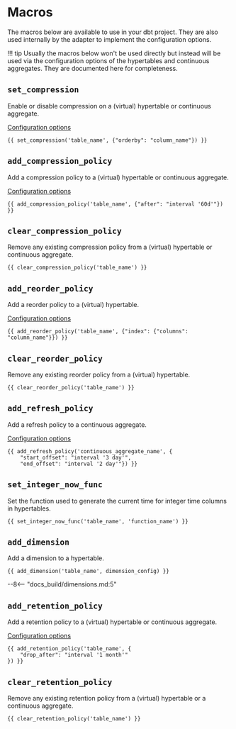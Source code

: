 # Macros

The macros below are available to use in your dbt project. They are also used internally by the adapter to implement the configuration options.

!!! tip
    Usually the macros below won't be used directly but instead will be used via the configuration options of the hypertables and continuous aggregates. They are documented here for completeness.

## `set_compression`

Enable or disable compression on a (virtual) hypertable or continuous aggregate.

[Configuration options](compression.md#compression-settings)

```sql+jinja
{{ set_compression('table_name', {"orderby": "column_name"}) }}
```

## `add_compression_policy`

Add a compression policy to a (virtual) hypertable or continuous aggregate.

[Configuration options](compression.md#compression-policy-settings)

```sql+jinja
{{ add_compression_policy('table_name', {"after": "interval '60d'"}) }}
```

## `clear_compression_policy`

Remove any existing compression policy from a (virtual) hypertable or continuous aggregate.

```sql+jinja
{{ clear_compression_policy('table_name') }}
```

## `add_reorder_policy`

Add a reorder policy to a (virtual) hypertable.

[Configuration options](reorder-policies.md#configuration-options)

```sql+jinja
{{ add_reorder_policy('table_name', {"index": {"columns": "column_name"}}) }}
```

## `clear_reorder_policy`

Remove any existing reorder policy from a (virtual) hypertable.

```sql+jinja
{{ clear_reorder_policy('table_name') }}
```

## `add_refresh_policy`

Add a refresh policy to a continuous aggregate.

[Configuration options](continuous-aggregates.md#timescaledb-refresh-policy-options)

```sql+jinja
{{ add_refresh_policy('continuous_aggregate_name', {
    "start_offset": "interval '3 day'",
    "end_offset": "interval '2 day'"}) }}
```

## `set_integer_now_func`

Set the function used to generate the current time for integer time columns in hypertables.

```sql+jinja
{{ set_integer_now_func('table_name', 'function_name') }}
```

## `add_dimension`

Add a dimension to a hypertable.

```sql+jinja
{{ add_dimension('table_name', dimension_config) }}
```

--8<-- "docs_build/dimensions.md:5"

## `add_retention_policy`

Add a retention policy to a (virtual) hypertable or continuous aggregate.

[Configuration options](retention-policies.md#configuration-options)

```sql+jinja
{{ add_retention_policy('table_name', {
    "drop_after": "interval '1 month'"
}) }}
```

## `clear_retention_policy`

Remove any existing retention policy from a (virtual) hypertable or a continuous aggregate.

```sql+jinja
{{ clear_retention_policy('table_name') }}
```
